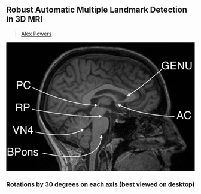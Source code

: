 ## Robust Automatic Multiple Landmark Detection in 3D MRI 
> [Alex Powers](mailto:alexander-powers@uiowa.edu)      
   
![Six Mid-Sagittal Landmarks](/src/img/six-lmks.png)

### [Rotations by 30 degrees on each axis (best viewed on desktop)](/ROTATIONS.md)
